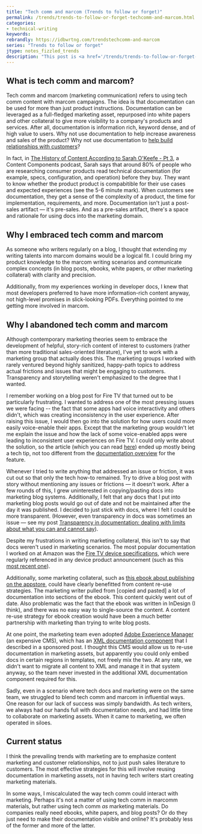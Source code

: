 ```yaml
---
title: "Tech comm and marcom (Trends to follow or forget)"
permalink: /trends/trends-to-follow-or-forget-techcomm-and-marcom.html
categories:
- technical-writing
keywords:
rebrandly: https://idbwrtng.com/trendstechcomm-and-marcom
series: "Trends to follow or forget"
jtype: notes_fizzled_trends
description: "This post is <a href='/trends/trends-to-follow-or-forget-intro.html'>part of a series on trends</a> that explores trends that I've either followed or forgotten, and why. The overall goal is to better understand the reasons that drive trend adoption or abandonment in my personal career. This post focuses on techcomm and marcom."
---
```


## What is tech comm and marcom?

Tech comm and marcom (marketing communication) refers to using tech comm content with marcom campaigns. The idea is that documentation can be used for more than just product instructions. Documentation can be leveraged as a full-fledged marketing asset, repurposed into white papers and other collateral to give more visibility to a company's products and services. After all, documentation is information rich, keyword dense, and of high value to users. Why not use documentation to help increase awareness and sales of the product? Why not use documentation to [help build relationships with customers](/2016/01/04/content-marketing-to-the-rescue-for-thought-leadership/)?

In fact, in [The History of Content According to Sarah O'Keefe - Pt 3](https://heretto.com/project/content-components-podcast/?wchannelid=kahto6p5y5&wmediaid=ti97ig5k7s), a Content Components podcast, Sarah says that around 80% of people who are researching consumer products read technical documentation (for example, specs, configuration, and operation) before they buy. They want to know whether the product product is compabitible for their use cases and expected experiences (see the 5-6 minute mark). When customers see documentation, they get a sense of the complexity of a product, the time for implementation, requirements, and more. Documentation isn't just a post-sales artifact &mdash; it's pre-sales. And as a pre-sales artifact, there's a space and rationale for using docs into the marketing domain.

## Why I embraced tech comm and marcom

As someone who writers regularly on a blog, I thought that extending my writing talents into marcom domains would be a logical fit. I could bring my product knowledge to the marcom writing scenarios and communicate complex concepts (in blog posts, ebooks, white papers, or other marketing collateral) with clarity and precision.

Additionally, from my experiences working in developer docs, I knew that most developers preferred to have more information-rich content anyway, not high-level promises in slick-looking PDFs. Everything pointed to me getting more involved in marcom.

## Why I abandoned tech comm and marcom

Although contemporary marketing theories seem to embrace the development of helpful, story-rich content of interest to customers (rather than more traditional sales-oriented literature), I've yet to work with a marketing group that actually does this. The marketing groups I worked with rarely ventured beyond highly sanitized, happy-path topics to address actual frictions and issues that might be engaging to customers. Transparency and storytelling weren't emphasized to the degree that I wanted.

I remember working on a blog post for Fire TV that turned out to be particularly frustrating. I wanted to address one of the most pressing issues we were facing -- the fact that some apps had voice interactivity and others didn't, which was creating inconsistency in the user experience. After raising this issue, I would then go into the solution for how users could more easily voice-enable their apps. Except that the marketing group wouldn't let me explain the issue and how the lack of some voice-enabled apps were leading to inconsistent user experiences on Fire TV. I could only write about the solution, so the article (which you can read [here](https://developer.amazon.com/blogs/appstore/post/a42f7f98-678c-41f9-a0f7-45d3fa265f09/voice-enabling-your-media-transport-controls-with-fire-app-builder-1-0-7)) ended up mostly being a tech tip, not too different from the [documentation overview](https://developer.amazon.com/docs/video-skills-fire-tv-apps/introduction.html) for the feature.

Whenever I tried to write anything that addressed an issue or friction, it was cut out so that only the tech how-to remained. Try to drive a blog post with story without mentioning any issues or frictions &mdash; it doesn't work. After a few rounds of this, I grew uninterested in copying/pasting docs into marketing blog systems. Additionally, I felt that any docs that I put into marketing blog posts would go out of date and not be maintained after the day it was published. I decided to just stick with docs, where I felt I could be more transparent. (However, even transparency in docs was sometimes an issue &mdash; see my post [Transparency in documentation: dealing with limits about what you can and cannot say](/2017/07/13/transparency-in-documentation/)).

Despite my frustrations in writing marketing collateral, this isn't to say that docs weren't used in marketing scenarios. The most popular documentation I worked on at Amazon was the [Fire TV device specifications](https://developer.amazon.com/docs/fire-tv/device-specifications.html), which were regularly referenced in any device product announcement (such as this [most recent one](https://developer.amazon.com/blogs/appstore/post/333dd899-d848-4065-a4d0-af233bcbb253/introducing-the-next-generation-fire-tv-stick-4k-and-amazon-s-first-smart-tv)).

Additionally, some marketing collateral, such as [this ebook about publishing on the appstore](https://developer.amazon.com/blogs/appstore/post/3f05b4b7-b0c5-4eb3-9f71-40d81dc71334/new-ebook-developer-s-guide-to-the-amazon-appstore), could have clearly benefitted from content re-use strategies. The marketing writer pulled from [copied and pasted] a lot of documentation into sections of the ebook. This content quickly went out of date. Also problematic was the fact that the ebook was written in InDesign (I think), and there was no easy way to single-source the content. A content re-use strategy for ebook creation would have been a much better partnership with marketing than trying to write blog posts.

At one point, the marketing team even adopted [Adobe Experience Manager](https://business.adobe.com/cy_en/products/experience-manager/adobe-experience-manager.html) (an expensive CMS), which has an [XML documentation component](/2019/03/10/introducing-xml-documentation-for-adobe-experience-manager/) that I described in a sponsored post. I thought this CMS would allow us to re-use documentation in marketing assets, but apparently you could only embed docs in certain regions in templates, not freely mix the two. At any rate, we didn't want to migrate all content to XML and manage it in that system anyway, so the team never invested in the additional XML documentation component required for this.

Sadly, even in a scenario where tech docs and marketing were on the same team, we struggled to blend tech comm and marcom in influential ways. One reason for our lack of success was simply bandwidth. As tech writers, we always had our hands full with documentation needs, and had little time to collaborate on marketing assets. When it came to marketing, we often operated in siloes.

## Current status

I think the prevailing trends with marketing are to emphasize content marketing and customer relationships, not to just push sales literature to customers. The most effective strategies for this will involve reusing documentation in marketing assets, not in having tech writers start creating marketing materials.

In some ways, I miscalculated the way tech comm could interact with marketing. Perhaps it's not a matter of using tech comm in marcomm materials, but rather using tech comm *as* marketing materials. Do companies really need ebooks, white papers, and blog posts? Or do they just need to make their documentation visible and online? It's probably less of the former and more of the latter.
